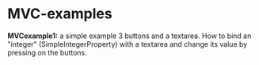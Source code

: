 # MVC-examples

**MVCexample1:** a simple example 3 buttons and a textarea. How to bind an "integer" (SimpleIntegerProperty) with a textarea and change its value by pressing on the buttons.
